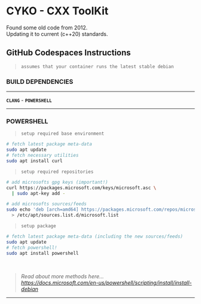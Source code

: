 # **CYKO** - CXX ToolKit

Found some old code from 2012.\
Updating it to current (c++20) standards.

## **GitHub Codespaces Instructions**

> `assumes that your container runs the latest stable debian`

### **BUILD DEPENDENCIES**

---

**`CLANG`** - **`POWERSHELL`**

---

### **POWERSHELL**

> `setup required base environment`

  ```sh
  # fetch latest package meta-data
  sudo apt update
  # fetch necessary utilities
  sudo apt install curl
  ```

> `setup required repositories`

  ```sh
  # add microsofts gpg keys (important!)
  curl https://packages.microsoft.com/keys/microsoft.asc \
    | sudo apt-key add -

  # add microsofts sources/feeds
  sudo echo 'deb [arch=amd64] https://packages.microsoft.com/repos/microsoft-debian-bullseye-prod bullseye main' \
    > /etc/apt/sources.list.d/microsoft.list
  ```

> `setup package`

  ```sh
  # fetch latest package meta-data (including the new sources/feeds)
  sudo apt update
  # fetch powershell!
  sudo apt install powershell
  ```

</br>

> *Read about more methods here...*\
> *https://docs.microsoft.com/en-us/powershell/scripting/install/install-debian*

---

<!--
https://github.com/cykomaniacs/cyko/blob/main/README.md?plain=1#L26
[POWERSHELL](https://github.com/cykomaniacs/cyko#powershell)
-->
